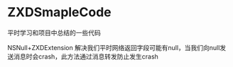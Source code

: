 # ZXDSmapleCode
平时学习和项目中总结的一些代码

NSNull+ZXDExtension  解决我们平时网络返回字段可能有null，当我们向null发送消息时会crash，此方法通过消息转发防止发生crash

